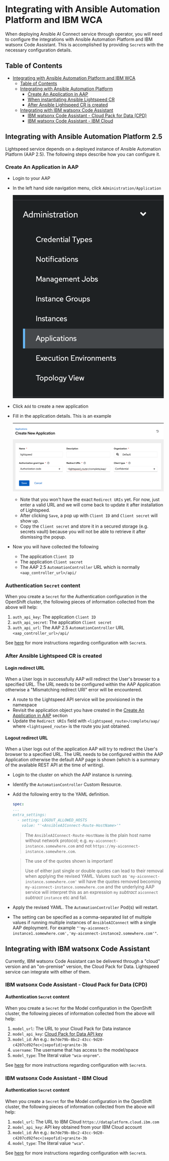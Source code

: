 # Integrating with Ansible Automation Platform and IBM WCA

When deploying Ansible AI Connect service through operator, you will need to configure the integrations with Ansible Automation Platform and IBM watsonx Code Assistant. This is accomplished by providing `Secret`s with the necessary configuration details.

## Table of Contents
- [Integrating with Ansible Automation Platform and IBM WCA](#integrating-with-ansible-automation-platform-and-ibm-wca)
  - [Table of Contents](#table-of-contents)
  - [Integrating with Ansible Automation Platform](#integrating-with-ansible-automation-platform)
    - [Create An Application in AAP](#create-an-application-in-aap)
    - [When instantiating Ansible Lightspeed CR](#when-instantiating-ansible-lightspeed-cr)
    - [After Ansible Lightspeed CR is created](#after-ansible-lightspeed-cr-is-created)
  - [Integrating with IBM watsonx Code Assistant](#integrating-with-ibm-watsonx-code-assistant)
    - [IBM watsonx Code Assistant - Cloud Pack for Data (CPD)](#ibm-watsonx-code-assistant---cloud-pack-for-data-cpd)
    - [IBM watsonx Code Assistant - IBM Cloud](#ibm-watsonx-code-assistant---ibm-cloud)

## Integrating with Ansible Automation Platform 2.5

Lightspeed service depends on a deployed instance of Ansible Automation Platform (AAP 2.5). The following steps describe how you can configure it.

### Create An Application in AAP

* Login to your AAP
* In the left hand side navigation menu, click `Administration/Application`

  ![Administration/Application](images/aap-applications.png)
  
* Click `Add` to create a new application
* Fill in the application details. This is an example
  
  ![an example](images/aap-create-application.png)
  * Note that you won't have the exact `Redirect URIs` yet. For now, just enter a valid URL and we will come back to update it after installation of Lightspeed.
  * After clicking `Save`, a pop up with `Client ID` and `Client secret` will show up.
  * Copy the `Client secret` and store it in a secured storage (e.g. secrets vault) because you will not be able to retrieve it after dismissing the popup.
* Now you will have collected the following
  * The application `Client ID` 
  * The application `Client secret` 
  * The AAP 2.5 `AutomationController` URL which is normally `<aap_controller_url>/api/`


### Authentication `Secret` content

When you create a `Secret` for the Authentication configuration in the OpenShift cluster, the following pieces of information collected from the above will help:
1. `auth_api_key`: The application `Client ID`
2. `auth_api_secret`: The application `Client secret`
3. `auth_api_url`: The AAP 2.5 `AutomationController` URL `<aap_controller_url>/api/`

See [here](using-external-configuration-secrets.md#authentication-secret) for more instructions regarding configuration with `Secret`s.

### After Ansible Lightspeed CR is created

#### Login redirect URL

When a User logs in successfully AAP will redirect the User's browser to a specified URL. The URL needs to be configured within the AAP Application otherwise a "Mismatching redirect URI" error will be encountered.  

* A route to the Lightspeed API service will be provisioned in the namespace
* Revisit the application object you have created in the [Create An Application in AAP](#create-an-application-in-aap) section
* Update the `Redirect URIs` field with `<lightspeed_route>/complete/aap/` where `<lightspeed_route>` is the route you just obtained.

#### Logout redirect URL

When a User logs out of the application AAP will try to redirect the User's browser to a specified URL. The URL needs to be configured within the AAP Application otherwise the default AAP page is shown (which is a summary of the available REST API at the time of writing).

* Login to the cluster on which the AAP instance is running.
* Identify the `AutomationController` Custom Resource.
* Add the following entry to the YAML definition.
  ```yaml
  spec:
  ...
  extra_settings:
    - setting: LOGOUT_ALLOWED_HOSTS
      value: "'<AnsibleAIConnect-Route-HostName>'"
  ```
  > The `AnsibleAIConnect-Route-HostName` is the plain host name without network protocol; e.g. `my-aiconnect-instance.somewhere.com` and not `https://my-aiconnect-instance.somewhere.com`.

  > The use of the quotes shown is important!
  >
  > Use of either just single or double quotes can lead to their removal when applying the revised YAML. Values such as `'my-aiconnect-instance.somewhere.com'` will have the quotes removed becoming `my-aiconnect-instance.somewhere.com` and the underlying AAP service will interpret this as an expression `my` _subtract_ `aiconnect` _subtract_ `instance` etc and fail.
* Apply the revised YAML. The `AutomationController` Pod(s) will restart.
* The setting can be specified as a comma-separated list of multiple values if running multiple instances of `AnsibleAIConnect` with a single AAP deployment. For example `"'my-aiconnect-instance1.somewhere.com','my-aiconnect-instance2.somewhere.com'"`.
 

## Integrating with IBM watsonx Code Assistant

Currently, IBM watsonx Code Assistant can be delivered through a "cloud" version and an "on-premise" version, the Cloud Pack for Data. Lightspeed service can integrate with either of them.

### IBM watsonx Code Assistant - Cloud Pack for Data (CPD)

#### Authentication `Secret` content

When you create a `Secret` for the Model configuration in the OpenShift cluster, the following pieces of information collected from the above will help:
1. `model_url`: The URL to your Cloud Pack for Data instance 
2. `model_api_key`: [Cloud Pack for Data API key](https://www.ibm.com/docs/en/cloud-paks/cp-data/4.8.x?topic=steps-generating-api-keys) 
3. `model_id`: An e.g.: `8e7de79b-8bc2-43cc-9d20-c4207cd92fec<|sepofid|>granite-3b`
4. `username`: The username that has access to the model/space
5. `model_type`: The literal value `"wca-onprem"`.

See [here](using-external-configuration-secrets.md#authentication-secret) for more instructions regarding configuration with `Secret`s.

### IBM watsonx Code Assistant - IBM Cloud

#### Authentication `Secret` content

When you create a `Secret` for the Model configuration in the OpenShift cluster, the following pieces of information collected from the above will help:
1. `model_url`: The URL to IBM Cloud `https://dataplatform.cloud.ibm.com`
2. `model_api_key`: API key obtained from your IBM Cloud account
3. `model_id`: An e.g.: `8e7de79b-8bc2-43cc-9d20-c4207cd92fec<|sepofid|>granite-3b`
4. `model_type`: The literal value `"wca"`.

See [here](using-external-configuration-secrets.md#authentication-secret) for more instructions regarding configuration with `Secret`s.

